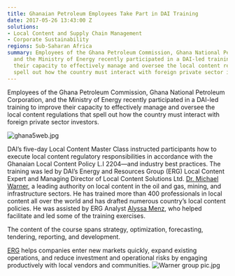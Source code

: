 ```yaml
---
title: Ghanaian Petroleum Employees Take Part in DAI Training
date: 2017-05-26 13:43:00 Z
solutions:
- Local Content and Supply Chain Management
- Corporate Sustainability
regions: Sub-Saharan Africa
summary: Employees of the Ghana Petroleum Commission, Ghana National Petroleum Corporation,
  and the Ministry of Energy recently participated in a DAI-led training to improve
  their capacity to effectively manage and oversee the local content regulations that
  spell out how the country must interact with foreign private sector investors.
---
```


Employees of the Ghana Petroleum Commission, Ghana National Petroleum Corporation, and the Ministry of Energy recently participated in a DAI-led training to improve their capacity to effectively manage and oversee the local content regulations that spell out how the country must interact with foreign private sector investors.

![ghana5web.jpg](/uploads/ghana5web.jpg)

DAI’s five-day Local Content Master Class instructed participants how to execute local content regulatory responsibilities in accordance with the Ghanaian Local Content Policy L.I 2204—and industry best practices. The training was led by DAI’s Energy and Resources Group (ERG) Local Content Expert and Managing Director of Local Content Solutions Ltd. [Dr. Michael Warner](https://www.dai.com/who-we-are/our-team/michael-warner), a leading authority on local content in the oil and gas, mining, and infrastructure sectors. He has trained more than 400 professionals in local content all over the world and has drafted numerous country’s local content policies. He was assisted by ERG Analyst [Alyssa Menz](https://www.dai.com/who-we-are/our-team/alyssa-menz), who helped facilitate and led some of the training exercises.  

The content of the course spans strategy, optimization, forecasting, tendering, reporting, and development.  

[ERG](https://www.dai.com/our-work/solutions/corporate-sustainability) helps companies enter new markets quickly, expand existing operations, and reduce investment and operational risks by engaging productively with local vendors and communities.
![Warner group pic.jpg](/uploads/Warner%20group%20pic.jpg)
